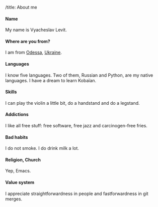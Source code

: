 /title: About me

#### Name
My name is Vyacheslav Levit.

#### Where are you from?
I am from [Odessa], [Ukraine].

[Odessa]: http://en.wikipedia.org/wiki/Odessa
[Ukraine]: http://en.wikipedia.org/wiki/Ukraine

#### Languages
I know five languages. Two of them, Russian and Python, are my native languages.
I have a dream to learn Kobaïan.

#### Skills
I can play the violin a little bit, do a handstand and do a legstand.

#### Addictions
I like all free stuff: free software, free jazz and carcinogen-free fries.

#### Bad habits
I do not smoke. I do drink milk a lot.

#### Religion, Church
Yep, Emacs.

#### Value system
I appreciate straightforwardness in people and fastforwardness in git merges.
